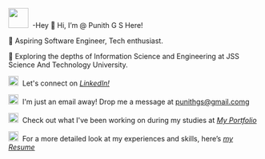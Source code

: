 <img src="https://skillicons.dev/icons?i=" width="40px"> &nbsp;-Hey 👋 Hi, I’m @ Punith G S Here!*[]()*

🚀 Aspiring Software Engineer, Tech enthusiast.

🌱 Exploring the depths of Information Science and Engineering at JSS Science And Technology University.

<img src="https://skillicons.dev/icons?i=linkedin" width="20px"> &nbsp;Let's connect on *[LinkedIn!](https://www.linkedin.com/in/punith-gs-662483292/)*

<img src="https://skillicons.dev/icons?i=gmail" width="20px">&nbsp; I'm just an email away! Drop me a message at punithgs@gmail.comg

<img src="https://skillicons.dev/icons?i=star" width="20px"> &nbsp;Check out what I've been working on during my studies at *[My Portfolio](https://imharshag.github.io/Portfolio-Main/)*

<img src="https://skillicons.dev/icons?i=books" width="20px"> &nbsp;For a more detailed look at my experiences and skills, here’s *[my Resume](file:///C:/Users/ASUS/AppData/Local/Microsoft/Windows/INetCache/IE/R3PKISH2/Punith-final-resume[1].pdf)*

<!---
punithgs/punithgs is a ✨ special ✨ repository because its `README.md` (this file) appears on your GitHub profile.
You can click the Preview link to take a look at your changes.
--->

